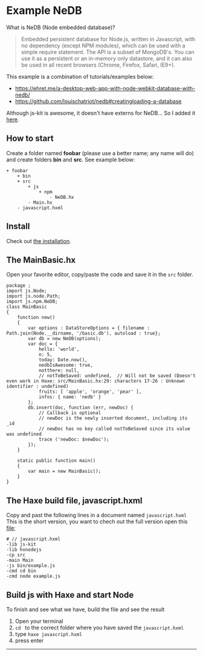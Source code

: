 # Example NeDB

What is NeDB (Node embedded database)?

> Embedded persistent database for Node.js, written in Javascript, with no dependency (except NPM modules), which can be used with a simple require statement. The API is a subset of MongoDB's. You can use it as a persistent or an in-memory only datastore, and it can also be used in all recent browsers (Chrome, Firefox, Safari, IE9+).

This example is a combination of tutorials/examples below:

- https://ehret.me/a-desktop-web-app-with-node-webkit-database-with-nedb/
- https://github.com/louischatriot/nedb#creatingloading-a-database

Although js-kit is awesome, it doesn't have externs for NeDB...
So I added it [here](https://github.com/MatthijsKamstra/haxenode/blob/master/06nedb/code/src/js/npm/NeDB.hx).


## How to start

Create a folder named **foobar** (please use a better name; any name will do) and create folders **bin** and **src**.
See example below:

```
+ foobar
	+ bin
	+ src
		+ js
			+ npm
				- NeDB.hx
		- Main.hx
	- javascript.hxml
```


## Install

Check out [the installation](installation.md).


## The MainBasic.hx

Open your favorite editor, copy/paste the code and save it in the `src` folder.


```
package ;
import js.Node;
import js.node.Path;
import js.npm.NeDB;
class MainBasic
{
	function new()
	{
		var options : DataStoreOptions = { filename : Path.join(Node.__dirname, '/basic.db'), autoload : true};
		var db = new NeDB(options);
		var doc = {
			hello: 'world',
			n: 5,
			today: Date.now(),
			nedbIsAwesome: true,
			notthere: null,
			// notToBeSaved: undefined,  // Will not be saved (Doesn't even work in Haxe: src/MainBasic.hx:29: characters 17-26 : Unknown identifier : undefined)
			fruits: [ 'apple', 'orange', 'pear' ],
			infos: { name: 'nedb' }
		};
		db.insert(doc, function (err, newDoc) {
			// Callback is optional
			// newDoc is the newly inserted document, including its _id
			// newDoc has no key called notToBeSaved since its value was undefined
			trace ('newDoc: $newDoc');
		});
	}

	static public function main()
	{
		var main = new MainBasic();
	}
}

```


## The Haxe build file, javascript.hxml

Copy and past the following lines in a document named `javascript.hxml`
This is the short version, you want to chech out the full version open this [file](/code/javascript.hxml);

```
# // javascript.hxml
-lib js-kit
-lib hxnodejs
-cp src
-main Main
-js bin/example.js
-cmd cd bin
-cmd node example.js
```



## Build js with Haxe and start Node

To finish and see what we have, build the file and see the result

1. Open your terminal
2. `cd ` to the correct folder where you have saved the `javascript.hxml`
3. type `haxe javascript.hxml`
4. press enter

-----

